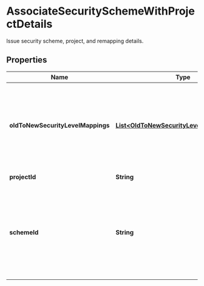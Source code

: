 

# AssociateSecuritySchemeWithProjectDetails

Issue security scheme, project, and remapping details.

## Properties

| Name | Type | Description | Notes |
|------------ | ------------- | ------------- | -------------|
|**oldToNewSecurityLevelMappings** | [**List&lt;OldToNewSecurityLevelMappingsBean&gt;**](OldToNewSecurityLevelMappingsBean.md) | The list of scheme levels which should be remapped to new levels of the issue security scheme. |  [optional] |
|**projectId** | **String** | The ID of the project. |  |
|**schemeId** | **String** | The ID of the issue security scheme. Providing null will clear the association with the issue security scheme. |  |



